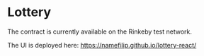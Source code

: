 # Lottery

The contract is currently available on the Rinkeby test network.

The UI is deployed here: https://namefilip.github.io/lottery-react/